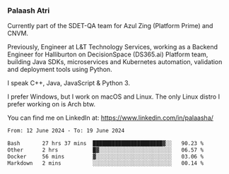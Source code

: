 ### Palaash Atri

Currently part of the SDET-QA team for Azul Zing (Platform Prime) and CNVM. 

Previously, Engineer at L&T Technology Services, working as a Backend Engineer for Halliburton on DecisionSpace (DS365.ai) Platform team, building Java SDKs, microservices and Kubernetes automation, validation and deployment tools using Python.

I speak C++, Java, JavaScript & Python 3.

I prefer Windows, but I work on macOS and Linux. The only Linux distro I prefer working on is Arch btw.

You can find me on LinkedIn at: https://www.linkedin.com/in/palaasha/

<!--START_SECTION:waka-->

```txt
From: 12 June 2024 - To: 19 June 2024

Bash       27 hrs 37 mins  ██████████████████████▓░░   90.23 %
Other      2 hrs           █▓░░░░░░░░░░░░░░░░░░░░░░░   06.57 %
Docker     56 mins         ▓░░░░░░░░░░░░░░░░░░░░░░░░   03.06 %
Markdown   2 mins          ░░░░░░░░░░░░░░░░░░░░░░░░░   00.14 %
```

<!--END_SECTION:waka-->
